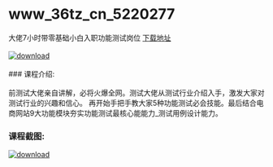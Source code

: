 # www_36tz_cn_5220277
大佬7小时带零基础小白入职功能测试岗位
[下载地址](http://www.36tz.cn/article/5220277 "下载地址")
<br/></br>[![download](http://36tz.cn/muke_img/2021_07_1-2-300x159.png "下载地址")](http://www.36tz.cn/article/5220277 "下载地址")
<br/></br>### 课程介绍:<br/></br>前测试大佬亲自讲解，必将火爆全网。测试大佬从测试行业介绍入手，激发大家对测试行业的兴趣和信心。 再开始手把手教大家5种功能测试必会技能。最后结合电商网站9大功能模块夯实功能测试最核心能能力_测试用例设计能力。

### 课程截图:
[![download](http://36tz.cn/muke_img/2021_07_2-3.png "下载地址")](http://www.36tz.cn/article/5220277 "下载地址")
